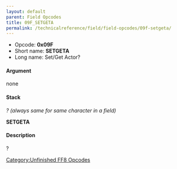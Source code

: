 ```yaml
---
layout: default
parent: Field Opcodes
title: 09F_SETGETA
permalink: /technicalreference/field/field-opcodes/09f-setgeta/
---
```


-   Opcode: **0x09F**
-   Short name: **SETGETA**
-   Long name: Set/Get Actor?

#### Argument

none

#### Stack

  
*? (always same for same character in a field)*

**SETGETA**

#### Description

?

[Category:Unfinished FF8 Opcodes](../../../../Category:Unfinished_FF8_Opcodes)
